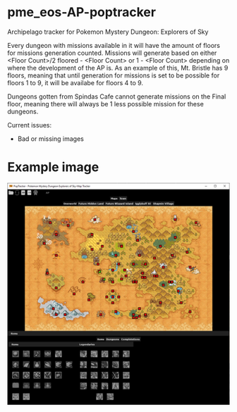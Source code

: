 # pme_eos-AP-poptracker
Archipelago tracker for Pokemon Mystery Dungeon: Explorers of Sky

Every dungeon with missions available in it will have the amount of floors for missions generation counted.
Missions will generate based on either \<Floor Count\>/2 floored - \<Floor Count\> or 1 - \<Floor Count\> depending on where the development of the AP is.
As an example of this, Mt. Bristle has 9 floors, meaning that until generation for missions is set to be possible for floors 1 to 9, it will be availabe for floors 4 to 9.

Dungeons gotten from Spindas Cafe cannot generate missions on the Final floor, meaning there will always be 1 less possible mission for these dungeons.

Current issues:
- Bad or missing images

# Example image

![Example image](/images/example.PNG)
